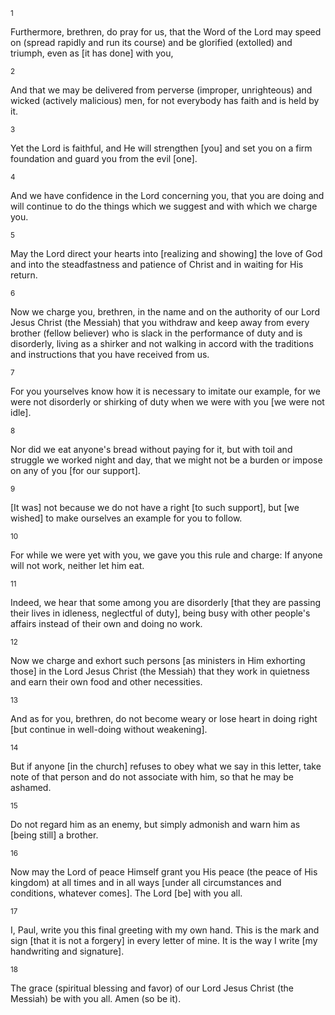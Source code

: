 <sup>1</sup> 

Furthermore, brethren, do pray for us, that the Word of the Lord may speed on (spread rapidly and run its course) and be glorified (extolled) and triumph, even as [it has done] with you, 

<sup>2</sup> 

And that we may be delivered from perverse (improper, unrighteous) and wicked (actively malicious) men, for not everybody has faith and is held by it. 

<sup>3</sup> 

Yet the Lord is faithful, and He will strengthen [you] and set you on a firm foundation and guard you from the evil [one]. 

<sup>4</sup> 

And we have confidence in the Lord concerning you, that you are doing and will continue to do the things which we suggest and with which we charge you. 

<sup>5</sup> 

May the Lord direct your hearts into [realizing and showing] the love of God and into the steadfastness and patience of Christ and in waiting for His return. 

<sup>6</sup> 

Now we charge you, brethren, in the name and on the authority of our Lord Jesus Christ (the Messiah) that you withdraw and keep away from every brother (fellow believer) who is slack in the performance of duty and is disorderly, living as a shirker and not walking in accord with the traditions and instructions that you have received from us. 

<sup>7</sup> 

For you yourselves know how it is necessary to imitate our example, for we were not disorderly or shirking of duty when we were with you [we were not idle]. 

<sup>8</sup> 

Nor did we eat anyone's bread without paying for it, but with toil and struggle we worked night and day, that we might not be a burden or impose on any of you [for our support]. 

<sup>9</sup> 

[It was] not because we do not have a right [to such support], but [we wished] to make ourselves an example for you to follow. 

<sup>10</sup> 

For while we were yet with you, we gave you this rule and charge: If anyone will not work, neither let him eat. 

<sup>11</sup> 

Indeed, we hear that some among you are disorderly [that they are passing their lives in idleness, neglectful of duty], being busy with other people's affairs instead of their own and doing no work. 

<sup>12</sup> 

Now we charge and exhort such persons [as ministers in Him exhorting those] in the Lord Jesus Christ (the Messiah) that they work in quietness and earn their own food and other necessities. 

<sup>13</sup> 

And as for you, brethren, do not become weary or lose heart in doing right [but continue in well-doing without weakening]. 

<sup>14</sup> 

But if anyone [in the church] refuses to obey what we say in this letter, take note of that person and do not associate with him, so that he may be ashamed. 

<sup>15</sup> 

Do not regard him as an enemy, but simply admonish and warn him as [being still] a brother. 

<sup>16</sup> 

Now may the Lord of peace Himself grant you His peace (the peace of His kingdom) at all times and in all ways [under all circumstances and conditions, whatever comes]. The Lord [be] with you all. 

<sup>17</sup> 

I, Paul, write you this final greeting with my own hand. This is the mark and sign [that it is not a forgery] in every letter of mine. It is the way I write [my handwriting and signature]. 

<sup>18</sup> 

The grace (spiritual blessing and favor) of our Lord Jesus Christ (the Messiah) be with you all. Amen (so be it).